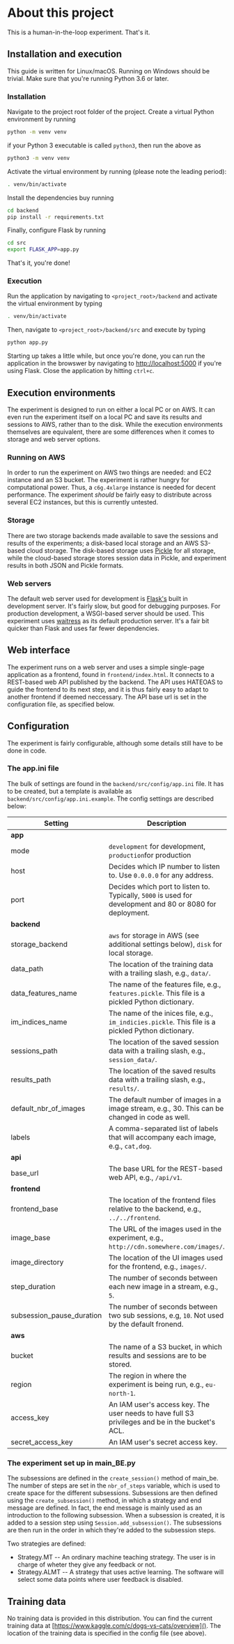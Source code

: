 # About this project
This is a human-in-the-loop experiment. That's it.

## Installation and execution
This guide is written for Linux/macOS. Running on Windows should be trivial. Make sure that you're running Python 3.6 or later.

### Installation

Navigate to the project root folder of the project. Create a virtual Python environment by running

```bash
python -m venv venv
```

if your Python 3 executable is called ```python3```, then run the above as

```bash
python3 -m venv venv
```

Activate the virtual environment by running (please note the leading period):

```bash
. venv/bin/activate
```

Install the dependencies buy running

```bash
cd backend
pip install -r requirements.txt
```

Finally, configure Flask by running

```bash
cd src
export FLASK_APP=app.py
```

That's it, you're done!

### Execution

Run the application by navigating to ```<project_root>/backend``` and activate the virtual environment by typing

```bash
. venv/bin/activate
```

Then, navigate to ```<project_root>/backend/src``` and execute by typing

```bash
python app.py
```

Starting up takes a little while, but once you're done, you can run the application in the browswer by navigating to [http://localhost:5000]() if you're using Flask. Close the application by hitting ```ctrl+c```.


## Execution environments

The experiment is designed to run on either a local PC or on AWS. It can even run the experiment itself on a local PC and save its results and sessions to AWS, rather than to the disk. While the execution environments themselves are equivalent, there are some differences when it comes to storage and web server options.

### Running on AWS

In order to run the experiment on AWS two things are needed: and EC2 instance and an S3 bucket. The experiment is rather hungry for computational power. Thus, a `c6g.4xlarge` instance is needed for decent performance. The experiment *should* be fairly easy to distribute across several EC2 instances, but this is currently untested.

### Storage

There are two storage backends made available to save the sessions and results of the experiments; a disk-based local storage and an AWS S3-based cloud storage. The disk-based storage uses [Pickle](https://docs.python.org/3/library/pickle.html) for all storage, while the cloud-based storage stores session data in Pickle, and experiment results in both JSON and Pickle formats.

### Web servers

The default web server used for development is [Flask's](https://flask.palletsprojects.com/en/2.0.x/) built in development server. It's fairly slow, but good for debugging purposes. For production development, a WSGI-based server should be used. This experiment uses [waitress](https://docs.pylonsproject.org/projects/waitress/en/latest/) as its default production server. It's a fair bit quicker than Flask and uses far fewer dependencies.

## Web interface

The experiment runs on a web server and uses a simple single-page application as a frontend, found in `frontend/index.html`. It connects to a REST-based web API published by the backend. The API uses HATEOAS to guide the frontend to its next step, and it is thus fairly easy to adapt to another frontend if deemed neccessary. The API base url is set in the configuration file, as specified below.

## Configuration

The experiment is fairly configurable, although some details still have to be done in code.

### The app.ini file

The bulk of settings are found in the `backend/src/config/app.ini` file. It has to be created, but a template is available as `backend/src/config/app.ini.example`. The config settings are described below:

|           Setting         |                                                Description                                                |
|---------------------------|-----------------------------------------------------------------------------------------------------------|
| **app**                   |                                                                                                           |
| mode                      | `development` for development, `production`for production                                                 |
| host                      | Decides which IP number to listen to. Use `0.0.0.0` for any address.                                      |
| port                      | Decides which port to listen to. Typically, `5000` is used for development and 80 or 8080 for deployment. |
| **backend**               |                                                                                                           |
| storage_backend           | `aws` for storage in AWS (see additional settings below), `disk` for local storage.                       |
| data_path                 | The location of the training data with a trailing slash, e.g., `data/`.                                   |
| data_features_name        | The name of the features file, e.g., `features.pickle`. This file is a pickled Python dictionary.         |
| im_indices_name           | The name of the inices file, e.g., `im_indicies.pickle`. This file is a pickled Python dictionary.        |
| sessions_path             | The location of the saved session data with a trailing slash, e.g., `session_data/`.                      |
| results_path              | The location of the saved results data with a trailing slash, e.g., `results/`.                           |
| default_nbr_of_images     | The default number of images in a image stream, e.g., 30. This can be changed in code as well.            |
| labels                    | A comma-separated list of labels that will accompany each image, e.g., `cat,dog`.                         |
| **api**                   |                                                                                                           |
| base_url                  | The base URL for the REST-based web API, e.g., `/api/v1`.                                                 |
| **frontend**              |                                                                                                           |
| frontend_base             | The location of the frontend files relative to the backend, e.g., `../../frontend`.                       |
| image_base                | The URL of the images used in the experiment, e.g., `http://cdn.somewhere.com/images/`.                   |
| image_directory           | The location of the UI images used for the frontend, e.g., `images/`.                                     |
| step_duration             | The number of seconds between each new image in a stream, e.g., `5`.                                      |
| subsession_pause_duration | The number of seconds between two sub sessions, e.g, `10`. Not used by the default fronend.               |
| **aws**                   |                                                                                                           |
| bucket                    | The name of a S3 bucket, in which results and sessions are to be stored.                                  |
| region                    | The region in where the experiment is being run, e.g., `eu-north-1`.                                      |
| access_key                | An IAM user's access key. The user needs to have full S3 privileges and be in the bucket's ACL.           |
| secret_access_key         | An IAM user's secret access key.                                                                          |

### The experiment set up in main_BE.py

The subsessions are defined in the `create_session()` method of main_be. The number of steps are set in the `nbr_of_steps` variable, which is used to create space for the different subsessions. Subsessions are then defined using the `create_subsession()` method, in which a strategy and end message are defined. In fact, the end message is mainly used as an introduction to the following subsession. When a subsession is created, it is added to a session step using `Session.add_subsession()`. The subsessions are then run in the order in which they're added to the subsession steps.

Two strategies are defined:
- Strategy.MT -- An ordinary machine teaching strategy. The user is in charge of wheter they give any feedback or not.
- Strategy.ALMT -- A strategy that uses active learning. The software will select some data points where user feedback is disabled.


## Training data
No training data is provided in this distribution. You can find the current training data at [https://www.kaggle.com/c/dogs-vs-cats/overview](). The location of the training data is specified in the config file (see above).